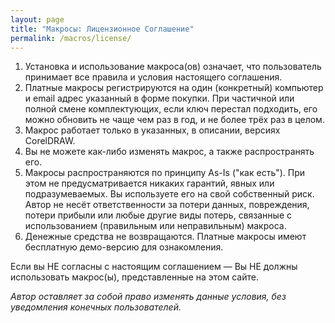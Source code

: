 ```yaml
---
layout: page
title: "Макросы: Лицензионное Соглашение"
permalink: /macros/license/
---
```


1. Установка и использование макроса(ов) означает, что пользователь принимает все правила
   и условия настоящего соглашения.
1. Платные макросы регистрируются на один (конкретный) компьютер
   и email адрес указанный в форме покупки.
   При частичной или полной смене комплектующих, если ключ перестал подходить,
   его можно обновить не чаще чем раз в год, и не более трёх раз в целом.
1. Макрос работает только в указанных, в описании, версиях CorelDRAW.
1. Вы не можете как-либо изменять макрос, а также распространять его.
1. Макросы распространяются по принципу As-Is ("как есть").
   При этом не предусматривается никаких гарантий, явных или подразумеваемых.
   Вы используете его на свой собственный риск. Автор не несёт ответственности за потери данных, повреждения,
   потери прибыли или любые другие виды потерь, связанные с использованием (правильным или неправильным) макроса.
1. Денежные средства не возвращаются. Платные макросы имеют бесплатную демо-версию для ознакомления.

Если вы НЕ согласны с настоящим соглашением — Вы НЕ должны использовать макрос(ы), представленные на этом сайте.

_Автор оставляет за собой право изменять данные условия, без уведомления конечных пользователей._
